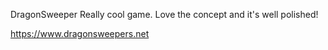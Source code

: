 DragonSweeper Really cool game. Love the concept and it's well polished!

https://www.dragonsweepers.net